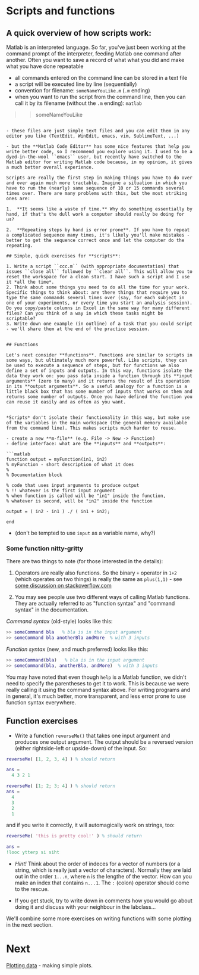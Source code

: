 #  Scripts and functions

## A quick overview of how **scripts** work:

Matlab is an interpreted language. So far, you've just been working at the command prompt of the interpreter, feeding Matlab one command after another. Often you want to save a record of what what you did and make what you have done repeatable

- all commands entered on the command line can be stored in a text file
- a script will be executed line by line (sequentially)
- convention for filename: ``someNameYouLike.m`` (``.m`` ending)
- when you want to run the script from the command line, then you can call it by its filename (without the ``.m`` ending):
```matlab```
>> someNameYouLike
```

- these files are just simple text files and you can edit them in any editor you like (TextEdit, WinEdit, emacs, vim, SublimeText, ...)

- but the **Matlab Code Editor** has some nice features that help you write better code, so I recommend you explore using it. I used to be a dyed-in-the-wool ``emacs`` user, but recently have switched to the Matlab editor for writing Matlab code because, in my opinion, it gives a much better overall experience.

Scripts are really the first step in making things you have to do over and over again much more tractable. Imagine a situation in which you have to run the (nearly) same sequence of 10 or 15 commands several times over. There are many problems with this, but the most striking ones are:

1.  **It seems like a waste of time.** Why do something essentially by hand, if that's the dull work a computer should really be doing for us?

2.  **Repeating steps by hand is error prone**. If you have to repeat a complicated sequence many times, it's likely you'll make mistakes - better to get the sequence correct once and let the computer do the repeating.

## Simple, quick exercises for **scripts**:

1. Write a script ``ccc.m`` (with appropriate documentation) that issues ``close all`` followed by ``clear all``. This will allow you to reset the workspace for a clean start. I have such a script and I use it *all the time*.
2. Think about some things you need to do all the time for your work. Specific things to think about: are there things that require you to type the same commands several times over (say, for each subject in one of your experiments, or every time you start an analysis session). Do you copy/paste columns in Excel in the same way for many different files? Can you think of a way in which these tasks might be scriptable?
3. Write down one example (in outline) of a task that you could script - we'll share them at the end of the practice session.


## Functions

Let's next consider **functions**. Functions are similar to scripts in some ways, but ultimately much more powerful. Like scripts, they can be used to execute a sequence of steps, but for functions we also define a set of inputs and outputs. In this way, functions isolate the data they work on: you pass data inside a function through its **input arguments** (zero to many) and it returns the result of its operation in its **output arguments**. So a useful analogy for a function is a little black box that has some number of inputs that works on them and returns some number of outputs. Once you have defined the function you can reuse it easily and as often as you want.


*Scripts* don't isolate their functionality in this way, but make use of the variables in the main workspace (the general memory available from the command line). This makes scripts much harder to reuse.

- create a new **m-file** (e.g. File -> New -> Function)
- define interface: what are the **inputs** and **outputs**:

```matlab
function output = myFunction(in1, in2)
% myFunction - short description of what it does
%
% Documentation block

% code that uses input arguments to produce output
% !! whatever is the first input argument
% when function is called will be "in1" inside the function,
% whatever is second, will be "in2" inside the function

output = ( in2 - in1 ) ./ ( in1 + in2);

end
```

- (don't be tempted to use ``input`` as a variable name, why?)

### Some function nitty-gritty

There are two things to note (for those interested in the details):

1. Operators are really also functions. So the binary ``+`` operator in ``1+2`` (which operates on two things) is really the same as ``plus(1,1)`` - see [some discussion on stackoverflow.com](http://stackoverflow.com/questions/22678231/matlab-operators-as-functions)

2. You may see people use two different ways of calling Matlab functions. They are actually referred to as "function syntax" and "command syntax" in the documentation.

*Command syntax* (old-style) looks like this:
```matlab
>> someCommand bla   % bla is in the input argument
>> someCommand bla anotherBla andMore  % with 3 inputs
```

*Function syntax* (new, and much preferred) looks like this:
```matlab
>> someCommand(bla)   % bla is in the input argument
>> someCommand(bla, anotherBla, andMore)  % with 3 inputs
```

You may have noted that even though ``help`` is a Matlab function, we didn't need to specify the parentheses to get it to work. This is because we were really calling it using the command syntax above. For writing programs and in general, it's much better, more transparent, and less error prone to use function syntax everywhere.

## Function exercises

- Write a function ``reverseMe()`` that takes one input argument and produces one output argument. The output should be a reversed version (either rightside-left or upside-down) of the input. So:

```matlab
reverseMe( [1, 2, 3, 4] ) % should return

ans =
  4 3 2 1

reverseMe( [1; 2; 3; 4] ) % should return
ans =
  4
  3
  2
  1

```

and if you write it correctly, it will automagically work on strings, too:
```matlab
reverseMe( 'this is pretty cool!' ) % should return

ans =
!looc ytterp si siht
```
- *Hint!* Think about the order of indeces for a vector of numbers (or a string, which is really just a vector of characters). Normally they are laid out in the order ``1...n``, where ``n`` is the lengthe of the vector. How can you make an index that contains ``n...1``. The ``:`` (colon) operator should come to the rescue.

- If you get stuck, try to write down in comments how you would go about doing it and discuss with your neighbour in the labclass...


We'll combine some more exercises on writing functions with some plotting in the next section.

# Next

[Plotting data](05-plottingData.md) - making simple plots.
